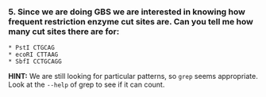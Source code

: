 ### 5. Since we are doing GBS we are interested in knowing how frequent restriction enzyme cut sites are. Can you tell me how many cut sites there are for:

	* PstI CTGCAG
	* ecoRI CTTAAG	
	* SbfI CCTGCAGG
  
  **HINT:** We are still looking for particular patterns, so ```grep``` seems appropriate. Look at the `--help` of grep to see if it can count.
